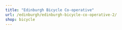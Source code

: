 ```yaml
---
title: "Edinburgh Bicycle Co-operative"
url: /edinburgh/edinburgh-bicycle-co-operative-2/
shop: bicycle
---
```

